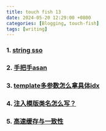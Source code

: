 ```yaml
---
title: touch fish 13
date: 2024-05-20 12:29:00 +0800
categories: [Blogging, touch-fish]
tags: [writing]
---
```



### 1. [string sso](https://devblogs.microsoft.com/oldnewthing/20240510-00/?p=109742)

### 2. [手把手asan](https://blog.trailofbits.com/2024/05/16/understanding-addresssanitizer-better-memory-safety-for-your-code/)

### 3. [template多参数怎么拿具体idx](https://devblogs.microsoft.com/oldnewthing/20240516-00/?p=109771)

### 4. [注入模版类名怎么写？](https://devblogs.microsoft.com/oldnewthing/20240517-00/?p=109774)

### 5. [高速缓存与一致性](https://www.zhihu.com/column/cpu-cache)

